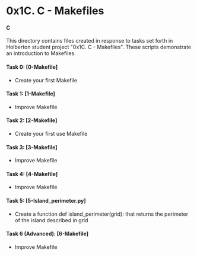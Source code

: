 <h1>0x1C. C - Makefiles</h1>
<h4>C</h4>

This directory contains files created in response to tasks set forth in Holberton student project "0x1C. C - Makefiles". These scripts demonstrate an introduction to Makefiles.

#### Task 0: [0-Makefile]
* Create your first Makefile
#### Task 1: [1-Makefile]
* Improve Makefile
#### Task 2: [2-Makefile]
* Create your first use Makefile
#### Task 3: [3-Makefile]
* Improve Makefile
#### Task 4: [4-Makefile]
* Improve Makefile
#### Task 5: [5-Island_perimeter.py]
* Create a function def island_perimeter(grid): that returns the perimeter of the island described in grid
#### Task 6 (Advanced): [6-Makefile]
* Improve Makefile
